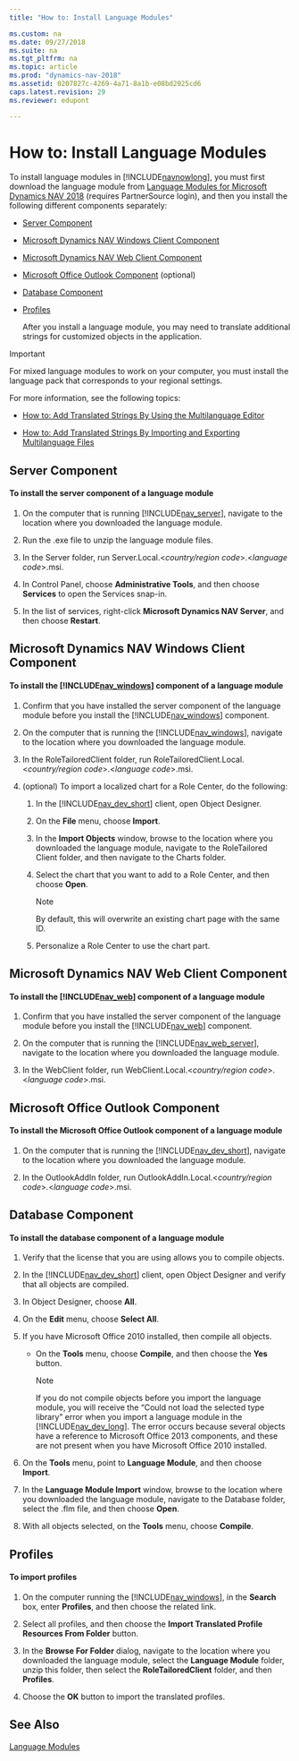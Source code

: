```yaml
---
title: "How to: Install Language Modules"

ms.custom: na
ms.date: 09/27/2018
ms.suite: na
ms.tgt_pltfrm: na
ms.topic: article
ms.prod: "dynamics-nav-2018"
ms.assetid: 0207827c-4269-4a71-8a1b-e08bd2925cd6
caps.latest.revision: 29
ms.reviewer: edupont

---
```


# How to: Install Language Modules

To install language modules in [!INCLUDE[navnowlong](includes/navnowlong_md.md)], you must first download the language module from [Language Modules for Microsoft Dynamics NAV 2018](https://mbs.microsoft.com/partnersource/northamerica/deployment/downloads/product-releases/msdnav2018download) \(requires PartnerSource login\), and then you install the following different components separately:  
  
- [Server Component](How-to--Install-Language-Modules.md#Server)  

- [Microsoft Dynamics NAV Windows Client Component](How-to--Install-Language-Modules.md#RoleTailored)  

- [Microsoft Dynamics NAV Web Client Component](How-to--Install-Language-Modules.md#WebClient)  

- [Microsoft Office Outlook Component](How-to--Install-Language-Modules.md#Outlook) \(optional\)  

- [Database Component](How-to--Install-Language-Modules.md#Database)  

- [Profiles](How-to--Install-Language-Modules.md#Profiles)  

  After you install a language module, you may need to translate additional strings for customized objects in the application.  

> [!IMPORTANT]  
>  For mixed language modules to work on your computer, you must install the language pack that corresponds to your regional settings.  

 For more information, see the following topics:  

-   [How to: Add Translated Strings By Using the Multilanguage Editor](How-to--Add-Translated-Strings-By-Using-the-Multilanguage-Editor.md)  

-   [How to: Add Translated Strings By Importing and Exporting Multilanguage Files](How-to--Add-Translated-Strings-By-Importing-and-Exporting-Multilanguage-Files.md)  

##  <a name="Server"></a> Server Component  

#### To install the server component of a language module  

1.  On the computer that is running [!INCLUDE[nav_server](includes/nav_server_md.md)], navigate to the location where you downloaded the language module.  

2.  Run the .exe file to unzip the language module files.  

3.  In the Server folder, run Server.Local.\<*country/region code*>.\<*language code*>.msi.  

4.  In Control Panel, choose **Administrative Tools**, and then choose **Services** to open the Services snap-in.  

5.  In the list of services, right-click **Microsoft Dynamics NAV Server**, and then choose **Restart**.  

##  <a name="RoleTailored"></a> Microsoft Dynamics NAV Windows Client Component  

#### To install the [!INCLUDE[nav_windows](includes/nav_windows_md.md)] component of a language module  

1.  Confirm that you have installed the server component of the language module before you install the [!INCLUDE[nav_windows](includes/nav_windows_md.md)] component.  

2.  On the computer that is running the [!INCLUDE[nav_windows](includes/nav_windows_md.md)], navigate to the location where you downloaded the language module.  

3.  In the RoleTailoredClient folder, run RoleTailoredClient.Local.\<*country/region code*>.\<*language code*>.msi.  

4.  \(optional\) To import a localized chart for a Role Center, do the following:  

    1.  In the [!INCLUDE[nav_dev_short](includes/nav_dev_short_md.md)] client, open Object Designer.  

    2.  On the **File** menu, choose **Import**.  

    3.  In the **Import Objects** window, browse to the location where you downloaded the language module, navigate to the RoleTailored Client folder, and then navigate to the Charts folder.  

    4.  Select the chart that you want to add to a Role Center, and then choose **Open**.  

        > [!NOTE]  
        >  By default, this will overwrite an existing chart page with the same ID.  

    5.  Personalize a Role Center to use the chart part.  

##  <a name="WebClient"></a> Microsoft Dynamics NAV Web Client Component  

#### To install the [!INCLUDE[nav_web](includes/nav_web_md.md)] component of a language module  

1.  Confirm that you have installed the server component of the language module before you install the [!INCLUDE[nav_web](includes/nav_web_md.md)] component.  

2.  On the computer that is running the [!INCLUDE[nav_web_server](includes/nav_web_server_md.md)], navigate to the location where you downloaded the language module.  

3.  In the WebClient folder, run WebClient.Local.\<*country/region code*>.\<*language code*>.msi.  

##  <a name="Outlook"></a> Microsoft Office Outlook Component  

#### To install the Microsoft Office Outlook component of a language module  

1.  On the computer that is running the [!INCLUDE[nav_dev_short](includes/nav_dev_short_md.md)], navigate to the location where you downloaded the language module.  

2.  In the OutlookAddIn folder, run OutlookAddIn.Local.\<*country/region code*>.\<*language code*>.msi.  

##  <a name="Database"></a> Database Component  

#### To install the database component of a language module  

1.  Verify that the license that you are using allows you to compile objects.  

2.  In the [!INCLUDE[nav_dev_short](includes/nav_dev_short_md.md)] client, open Object Designer and verify that all objects are compiled.  

3.  In Object Designer, choose **All**.  

4.  On the **Edit** menu, choose **Select All**.  

5.  If you have Microsoft Office 2010 installed, then compile all objects.  

    -   On the **Tools** menu, choose **Compile**, and then choose the **Yes** button.  

        > [!NOTE]  
        >  If you do not compile objects before you import the language module, you will receive the “Could not load the selected type library” error when you import a language module in the [!INCLUDE[nav_dev_long](includes/nav_dev_long_md.md)]. The error occurs because several objects have a reference to Microsoft Office 2013 components, and these are not present when you have Microsoft Office 2010 installed.  

6.  On the **Tools** menu, point to **Language Module**, and then choose **Import**.  

7.  In the **Language Module Import** window, browse to the location where you downloaded the language module, navigate to the Database folder, select the .flm file, and then choose **Open**.  

8.  With all objects selected, on the **Tools** menu, choose **Compile**.  

##  <a name="Profiles"></a> Profiles  

#### To import profiles  

1.  On the computer running the [!INCLUDE[nav_windows](includes/nav_windows_md.md)], in the **Search** box, enter **Profiles**, and then choose the related link.  

2.  Select all profiles, and then choose the **Import Translated Profile Resources From Folder** button.  

3.  In the **Browse For Folder** dialog, navigate to the location where you downloaded the language module, select the **Language Module** folder, unzip this folder, then select the **RoleTailoredClient** folder, and then **Profiles**.  

4.  Choose the **OK** button to import the translated profiles.  

## See Also  
 [Language Modules](Language-Modules.md)   
